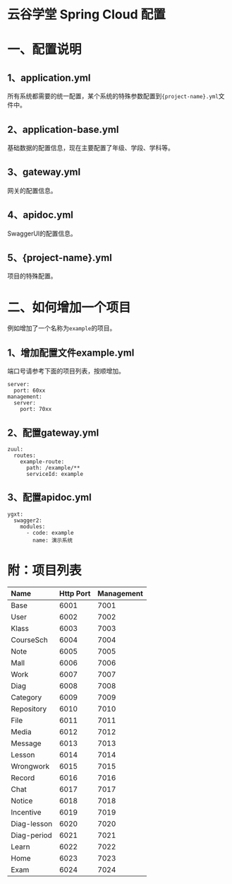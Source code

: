 云谷学堂 Spring Cloud 配置
===============

# 一、配置说明

## 1、application.yml

所有系统都需要的统一配置，某个系统的特殊参数配置到`{project-name}.yml`文件中。

## 2、application-base.yml

基础数据的配置信息，现在主要配置了年级、学段、学科等。

## 3、gateway.yml

网关的配置信息。

## 4、apidoc.yml

SwaggerUI的配置信息。

## 5、{project-name}.yml

项目的特殊配置。

# 二、如何增加一个项目

例如增加了一个名称为`example`的项目。

## 1、增加配置文件example.yml

端口号请参考下面的项目列表，按顺增加。

```
server:
  port: 60xx
management:
  server:
    port: 70xx
```

## 2、配置gateway.yml

```
zuul:
  routes:
    example-route:
      path: /example/**
      serviceId: example
```

## 3、配置apidoc.yml

```
ygxt:
  swagger2:
    modules:
      - code: example
        name: 演示系统
```

# 附：项目列表

|Name      |Http Port |Management|
|:---------|:---------|:---------|
|Base      |6001      |7001      |
|User      |6002      |7002      |
|Klass     |6003      |7003      |
|CourseSch |6004      |7004      |
|Note      |6005      |7005      |
|Mall      |6006      |7006      |
|Work      |6007      |7007      |
|Diag      |6008      |7008      |
|Category  |6009      |7009      |
|Repository|6010      |7010      |
|File      |6011      |7011      |
|Media     |6012      |7012      |
|Message   |6013      |7013      |
|Lesson    |6014      |7014      |
|Wrongwork |6015      |7015      |
|Record    |6016      |7016      |
|Chat      |6017      |7017      |
|Notice    |6018      |7018      |
|Incentive |6019      |7019      |
|Diag-lesson|6020     |7020      |
|Diag-period|6021     |7021      |
|Learn     |6022      |7022      |
|Home      |6023      |7023      |
|Exam      |6024      |7024      |
